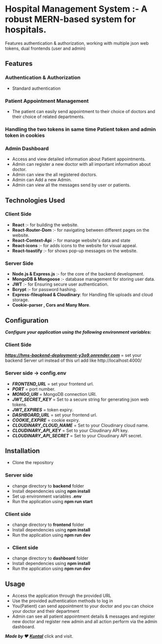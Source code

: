 # Hospital Management System :- A robust MERN-based system for hospitals.

Features authentication & authorization, working with multiple json web tokens, dual frontends (user and admin)

## Features
### Authentication & Authorization
* Standard authentication

### Patient Appointment Management
* The patient can easily send appointment to their choice of doctors and their choice of related departments.

### Handling the two tokens in same time Patient token and admin token in cookies
  
### Admin Dashboard
* Access and view detailed information about Patient appointments.
* Admin can register a new doctor with all important information about doctor.
* Admin can view the all registered doctors.
* Admin can Add a new Admin.
* Admin can view all the messages send by user or patients. 

## Technologies Used

### Client Side 
* **React** :- for building the website.
* **React-Router-Dom** :- for navigating between different pages on the website.
* **React-Context-Api** :- for manage website's data and state
* **React-icons** :- for adds icons to the website for visual appeal.
* **React-toastify** :- for shows pop-up messages on the website.

### Server Side
* **Node.js & Express.js** :- for the core of the backend development.
* **MongoDB & Mongoose** :- database management for storing user data. 
* **JWT** :- for Ensuring secure user authentication.
* **Bcrypt** :- for password hashing.
* **Express-fileupload & Cloudinary**: for Handling file uploads and cloud storage. 
* **Cookie-parser , Cors and Many More**.

## Configuration 
***Configure your application using the following environment variables:***

### Client Side
***https://hms-backend-deployment-y3o9.onrender.com*** = set your backend Server url instead of this url add like http://localhost:4000/ 

### Server side -> config.env
* ***FRONTEND_URL*** = set your frontend url.
* ***PORT*** = port number.
* ***MONGO_URI*** = MongoDB connection URI.
* ***JWT_SECRET_KEY*** =  Set to a secure string for generating json web tokens.
* ***JWT_EXPIRES*** = token expiry.
* ***DASHBOARD_URL*** = set  your frontend url.
* ***COOKIE_EXPIRE*** = cookie expiry. 
* ***CLOUDINARY_CLOUD_NAME*** = Set to your Cloudinary cloud name.
* ***CLOUDINARY_API_KEY*** = Set to your Cloudinary API key.
* ***CLOUDINARY_API_SECRET*** = Set to your Cloudinary API secret.

## Installation
* Clone the repository 
### Server side 
* change directory to **backend** folder
* Install dependencies using **npm install**
* Set up environment variables **.env**
* Run the application using **npm run start** 
### Client side
* change directory to **frontend** folder
* Install dependencies using **npm install**
* Run the application using **npm run dev**
* ### Client side
* change directory to **dashboard** folder
* Install dependencies using **npm install**
* Run the application using **npm run dev** 

## Usage

* Access the application through the provided URL
* Use the provided authentication methods to log in
* You(Patient) can send appointment to your doctor and you can choice your doctor and their department 
* Admin can see all patient appointment details & messages and register new doctor and register new admin and all action perform via the admin dashboard.

***Made by ❤️ [Kuntal](https://www.linkedin.com/in/kuntal-rathod-b5ba5a239/)*** click and visit.

